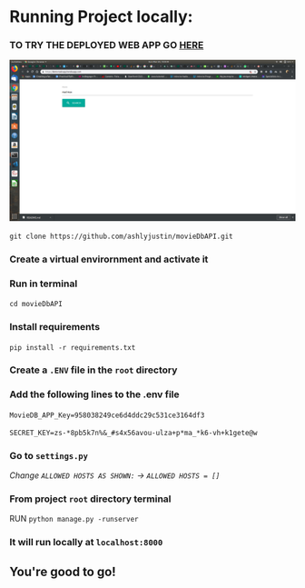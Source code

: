 # Running Project locally:

### TO TRY THE DEPLOYED WEB APP GO [HERE](https://demo-task-app.herokuapp.com/)

![APP SCREENSHOT](https://raw.githubusercontent.com/ashlyjustin/movieDbAPI/master/SS.png)

`git clone https://github.com/ashlyjustin/movieDbAPI.git`

### Create a virtual envirornment and activate it

### Run in terminal
`cd movieDbAPI`

### Install requirements

`pip install -r requirements.txt`

### Create a `.ENV` file in the `root` directory

### Add the following lines to the .env file

`MovieDB_APP_Key=958038249ce6d4ddc29c531ce3164df3`

`SECRET_KEY=zs-*8pb5k7n%&_#s4x56avou-ulza+p*ma_*k6-vh+k1gete@w`

### Go to `settings.py`

_Change `ALLOWED HOSTS AS SHOWN:` -> `ALLOWED HOSTS = []`_

### From project `root` directory terminal

RUN `python manage.py -runserver`

### It will run locally at `localhost:8000`

## You're good to go!
